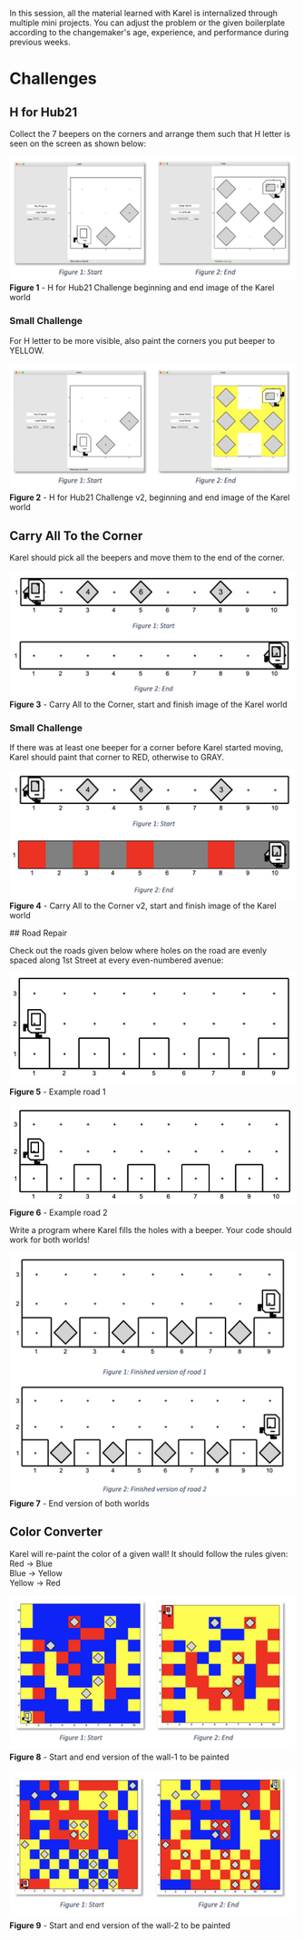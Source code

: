 In this session, all the material learned with Karel is internalized through multiple mini projects. You can adjust the problem or the given boilerplate according to the changemaker's age, experience, and performance during previous weeks.

# Challenges

## H for Hub21

Collect the 7 beepers on the corners and arrange them such that H letter is seen on the screen as shown below:

![](images/h_for_hub21.png)  
**Figure 1** - H for Hub21 Challenge beginning and end image of the Karel world

### Small Challenge

For H letter to be more visible, also paint the corners you put beeper to YELLOW.

![](images/h_for_hub21_v2.png)  
**Figure 2** - H for Hub21 Challenge v2, beginning and end image of the Karel world

## Carry All To the Corner

Karel should pick all the beepers and move them to the end of the corner.

![](images/carry_all_to_corner.png)  
**Figure 3** - Carry All to the Corner, start and finish image of the Karel world

### Small Challenge

If there was at least one beeper for a corner before Karel started moving, Karel should paint that corner to RED, otherwise to GRAY.

![](images/carry_all_to_corner_v2.png)  
**Figure 4** - Carry All to the Corner v2, start and finish image of the Karel world

## Road Repair

Check out the roads given below where holes on the road are evenly spaced along 1st Street at every even-numbered avenue:

![](images/road_repair_ex_road_1.png)  
**Figure 5** - Example road 1

![](images/road_repair_ex_road_2.png)  
**Figure 6** - Example road 2

Write a program where Karel fills the holes with a beeper. Your code should work for both worlds!

![](images/road_repair_final.png)  
**Figure 7** - End version of both worlds

## Color Converter

Karel will re-paint the color of a given wall! It should follow the rules given:  
Red -> Blue  
Blue -> Yellow  
Yellow -> Red

![](images/color_converter_wall_1.png)  
**Figure 8** - Start and end version of the wall-1 to be painted

![](images/color_converter_wall_2.png)  
**Figure 9** - Start and end version of the wall-2 to be painted
